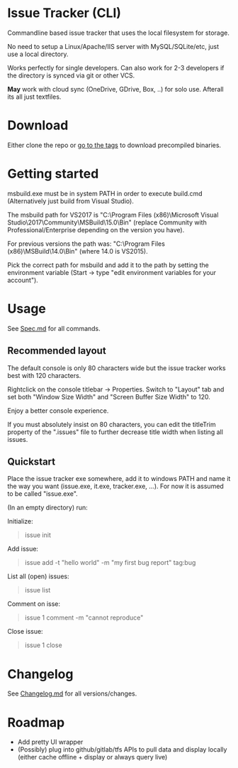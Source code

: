 # Issue Tracker (CLI)

Commandline based issue tracker that uses the local filesystem for storage.

No need to setup a Linux/Apache/IIS server with MySQL/SQLite/etc, just use a local directory.

Works perfectly for single developers. Can also work for 2-3 developers if the directory is synced via git or other VCS.

**May** work with cloud sync (OneDrive, GDrive, Box, ..) for solo use. Afterall its all just textfiles.

# Download

Either clone the repo or [go to the tags](https://gitlab.com/MarcStan/IssueTracker/tags) to download precompiled binaries.

# Getting started

msbuild.exe must be in system PATH in order to execute build.cmd (Alternatively just build from Visual Studio).

The msbuild path for VS2017 is "C:\Program Files (x86)\Microsoft Visual Studio\2017\Community\MSBuild\15.0\Bin" (replace Community with Professional/Enterprise depending on the version you have).

For previous versions the path was: "C:\Program Files (x86)\MSBuild\14.0\Bin" (where 14.0 is VS2015).

Pick the correct path for msbuild and add it to the path by setting the environment variable (Start -> type "edit environment variables for your account").

# Usage

See [Spec.md](Spec.md) for all commands.

## Recommended layout

The default console is only 80 characters wide but the issue tracker works best with 120 characters.

Rightclick on the console titlebar -> Properties. Switch to "Layout" tab and set both "Window Size Width" and "Screen Buffer Size Width" to 120.

Enjoy a better console experience.

If you must absolutely insist on 80 characters, you can edit the titleTrim property of the ".issues" file to further decrease title width when listing all issues.

## Quickstart

Place the issue tracker exe somewhere, add it to windows PATH and name it the way you want (issue.exe, it.exe, tracker.exe, ...). For now it is assumed to be called "issue.exe".

(In an empty directory) run:

Initialize:
> issue init

Add issue:
> issue add -t "hello world" -m "my first bug report" tag:bug

List all (open) issues:
> issue list

Comment on isse:
>issue 1 comment -m "cannot reproduce"

Close issue:
> issue 1 close

# Changelog

See [Changelog.md](Changelog.md) for all versions/changes.

# Roadmap

* Add pretty UI wrapper
* (Possibly) plug into github/gitlab/tfs APIs to pull data and display locally (either cache offline + display or always query live)